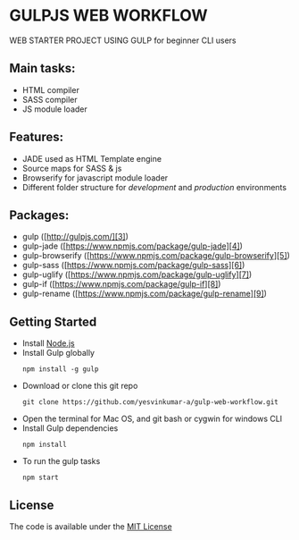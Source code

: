 # GULPJS WEB WORKFLOW

WEB STARTER PROJECT USING GULP for beginner CLI users

## Main tasks:

* HTML compiler
* SASS compiler
* JS module loader

## Features:

* JADE used as HTML Template engine
* Source maps for SASS & js
* Browserify for javascript module loader
* Different folder structure for *development* and *production* environments

## Packages:

* gulp  ([http://gulpjs.com/][3])
* gulp-jade ([https://www.npmjs.com/package/gulp-jade][4])
* gulp-browserify ([https://www.npmjs.com/package/gulp-browserify][5])
* gulp-sass ([https://www.npmjs.com/package/gulp-sass][6])
* gulp-uglify ([https://www.npmjs.com/package/gulp-uglify][7])
* gulp-if ([https://www.npmjs.com/package/gulp-if][8])
* gulp-rename ([https://www.npmjs.com/package/gulp-rename][9])

## Getting Started

* Install [Node.js][1]
* Install Gulp globally
   ```
   npm install -g gulp

   ```
* Download or clone this git repo
   ```
   git clone https://github.com/yesvinkumar-a/gulp-web-workflow.git

   ```
* Open the terminal for Mac OS, and git bash or cygwin for windows CLI
* Install Gulp dependencies
   ```
   npm install

   ```
* To run the gulp tasks
   ```
   npm start

   ```

## License

The code is available under the [MIT License][2]

[1]: https://nodejs.org/en/ "Nodejs"
[2]: https://github.com/yesvinkumar-a/gulp-web-workflow/blob/master/LICENSE
[3]: http://gulpjs.com/ "Gulpjs"
[4]: https://www.npmjs.com/package/gulp-jade
[5]: https://www.npmjs.com/package/gulp-browserify
[6]: https://www.npmjs.com/package/gulp-sass
[7]: https://www.npmjs.com/package/gulp-uglify
[8]: https://www.npmjs.com/package/gulp-if
[9]: https://www.npmjs.com/package/gulp-rename
